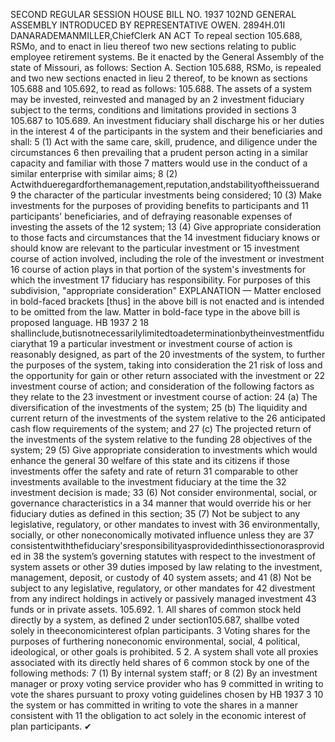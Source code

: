 SECOND REGULAR SESSION
HOUSE BILL NO. 1937
102ND GENERAL ASSEMBLY
INTRODUCED BY REPRESENTATIVE OWEN.
2894H.01I DANARADEMANMILLER,ChiefClerk
AN ACT
To repeal section 105.688, RSMo, and to enact in lieu thereof two new sections relating to
public employee retirement systems.
Be it enacted by the General Assembly of the state of Missouri, as follows:
Section A. Section 105.688, RSMo, is repealed and two new sections enacted in lieu
2 thereof, to be known as sections 105.688 and 105.692, to read as follows:
105.688. The assets of a system may be invested, reinvested and managed by an
2 investment fiduciary subject to the terms, conditions and limitations provided in sections
3 105.687 to 105.689. An investment fiduciary shall discharge his or her duties in the interest
4 of the participants in the system and their beneficiaries and shall:
5 (1) Act with the same care, skill, prudence, and diligence under the circumstances
6 then prevailing that a prudent person acting in a similar capacity and familiar with those
7 matters would use in the conduct of a similar enterprise with similar aims;
8 (2) Actwithdueregardforthemanagement,reputation,andstabilityoftheissuerand
9 the character of the particular investments being considered;
10 (3) Make investments for the purposes of providing benefits to participants and
11 participants' beneficiaries, and of defraying reasonable expenses of investing the assets of the
12 system;
13 (4) Give appropriate consideration to those facts and circumstances that the
14 investment fiduciary knows or should know are relevant to the particular investment or
15 investment course of action involved, including the role of the investment or investment
16 course of action plays in that portion of the system's investments for which the investment
17 fiduciary has responsibility. For purposes of this subdivision, "appropriate consideration"
EXPLANATION — Matter enclosed in bold-faced brackets [thus] in the above bill is not enacted and is
intended to be omitted from the law. Matter in bold-face type in the above bill is proposed language.
HB 1937 2
18 shallinclude,butisnotnecessarilylimitedtoadeterminationbytheinvestmentfiduciarythat
19 a particular investment or investment course of action is reasonably designed, as part of the
20 investments of the system, to further the purposes of the system, taking into consideration the
21 risk of loss and the opportunity for gain or other return associated with the investment or
22 investment course of action; and consideration of the following factors as they relate to the
23 investment or investment course of action:
24 (a) The diversification of the investments of the system;
25 (b) The liquidity and current return of the investments of the system relative to the
26 anticipated cash flow requirements of the system; and
27 (c) The projected return of the investments of the system relative to the funding
28 objectives of the system;
29 (5) Give appropriate consideration to investments which would enhance the general
30 welfare of this state and its citizens if those investments offer the safety and rate of return
31 comparable to other investments available to the investment fiduciary at the time the
32 investment decision is made;
33 (6) Not consider environmental, social, or governance characteristics in a
34 manner that would override his or her fiduciary duties as defined in this section;
35 (7) Not be subject to any legislative, regulatory, or other mandates to invest with
36 environmentally, socially, or other noneconomically motivated influence unless they are
37 consistentwiththefiduciary'sresponsibilityasprovidedinthissectionorasprovided in
38 the system’s governing statutes with respect to the investment of system assets or other
39 duties imposed by law relating to the investment, management, deposit, or custody of
40 system assets; and
41 (8) Not be subject to any legislative, regulatory, or other mandates for
42 divestment from any indirect holdings in actively or passively managed investment
43 funds or in private assets.
105.692. 1. All shares of common stock held directly by a system, as defined
2 under section105.687, shallbe voted solely in theeconomicinterest ofplan participants.
3 Voting shares for the purposes of furthering noneconomic environmental, social,
4 political, ideological, or other goals is prohibited.
5 2. A system shall vote all proxies associated with its directly held shares of
6 common stock by one of the following methods:
7 (1) By internal system staff; or
8 (2) By an investment manager or proxy voting service provider who has
9 committed in writing to vote the shares pursuant to proxy voting guidelines chosen by
HB 1937 3
10 the system or has committed in writing to vote the shares in a manner consistent with
11 the obligation to act solely in the economic interest of plan participants.
✔